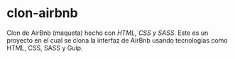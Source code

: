 # clon-airbnb
Clon de AirBnb (maqueta) hecho con _HTML, CSS y SASS_.
Este es un proyecto en el cual se clona la interfaz de AirBnb usando tecnologías como HTML, CSS, SASS y Gulp.
